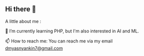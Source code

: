 ## Hi there 👋

A little about me :


🌱 I’m currently learning PHP, but I'm also interested in AI and ML.

📫 How to reach me: You can reach me via my email dmyasnyankin7@gmail.com



